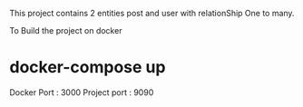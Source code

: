 
This project contains 2 entities post and user with relationShip One to many.

To Build the project on docker
# docker-compose up

Docker Port : 3000
Project port : 9090
